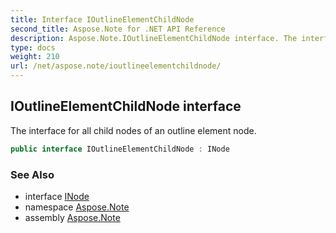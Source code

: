 ```yaml
---
title: Interface IOutlineElementChildNode
second_title: Aspose.Note for .NET API Reference
description: Aspose.Note.IOutlineElementChildNode interface. The interface for all child nodes of an outline element node
type: docs
weight: 210
url: /net/aspose.note/ioutlineelementchildnode/
---
```

## IOutlineElementChildNode interface

The interface for all child nodes of an outline element node.

```csharp
public interface IOutlineElementChildNode : INode
```

### See Also

* interface [INode](../inode/)
* namespace [Aspose.Note](../../aspose.note/)
* assembly [Aspose.Note](../../)


